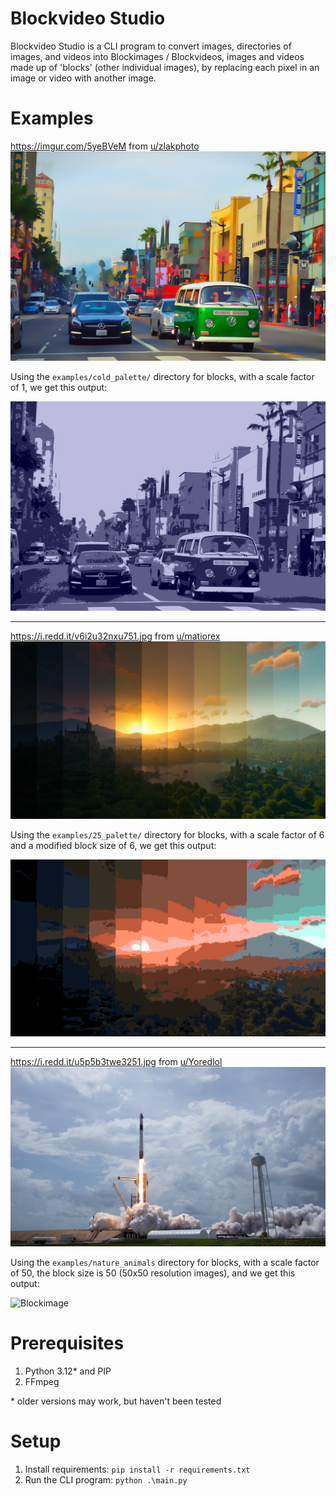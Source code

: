 # Blockvideo Studio
Blockvideo Studio is a CLI program to convert images, directories of images, and videos into Blockimages / Blockvideos, images and videos made up of 'blocks' (other individual images), by replacing each pixel in an image or video with another image.

# Examples
https://imgur.com/5yeBVeM from [u/zlakphoto](https://www.reddit.com/user/zlakphoto/)
![Original Image](examples/5yeBVeM.jpeg)

Using the `examples/cold_palette/` directory for blocks, with a scale factor of 1, we get this output:

![Blockimage](examples/5yeBVeM_converted.png)

---

https://i.redd.it/v6i2u32nxu751.jpg from [u/matiorex](https://www.reddit.com/user/Matiorex/)
![Original Image](examples/v6i2u32nxu751.jpg)

Using the `examples/25_palette/` directory for blocks, with a scale factor of 6 and a modified block size of 6, we get this output:

![Blockimage](examples/v6i2u32nxu751_converted.png)

---
https://i.redd.it/u5p5b3twe3251.jpg from [u/Yoredlol](https://www.reddit.com/user/Yoredlol/)
![Original Image](examples/u5p5b3twe3251.jpg)

Using the `examples/nature_animals` directory for blocks, with a scale factor of 50, the block size is 50 (50x50 resolution images), and we get this output:

![Blockimage](examples/u5p5b3twe3251_converted.png)

# Prerequisites
1. Python 3.12* and PIP
2. FFmpeg

\* older versions may work, but haven't been tested

# Setup
1. Install requirements: `pip install -r requirements.txt`
2. Run the CLI program: `python .\main.py`
